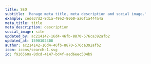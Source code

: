 ```yaml
---
title: SEO
subtitle: 'Manage meta title, meta description and social image.'
example: cede37d2-8d1a-49e2-8060-aa6f1a444a4a
meta_title: title
meta_description: description
social_image: site
updated_by: ac214142-16d4-46fb-8870-576ca392afb2
updated_at: 1590302300
author: ac214142-16d4-46fb-8870-576ca392afb2
icon: icons/search-1.svg
id: f926560a-8dcd-4147-bd4f-aed6eec504b9
---
```


